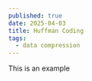 ```yaml
---
published: true
date: 2025-04-03
title: Huffman Coding
tags:
  - data compression
---
```


This is an example
